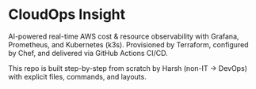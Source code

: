 # CloudOps Insight
AI-powered real-time AWS cost & resource observability with Grafana, Prometheus, and Kubernetes (k3s). Provisioned by Terraform, configured by Chef, and delivered via GitHub Actions CI/CD.

This repo is built step-by-step from scratch by Harsh (non-IT → DevOps) with explicit files, commands, and layouts.
